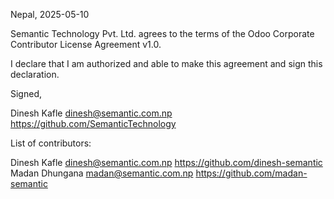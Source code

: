 Nepal, 2025-05-10

Semantic Technology Pvt. Ltd. agrees to the terms of the Odoo Corporate Contributor License
Agreement v1.0.

I declare that I am authorized and able to make this agreement and sign this
declaration.

Signed,

Dinesh Kafle dinesh@semantic.com.np https://github.com/SemanticTechnology

List of contributors:

Dinesh Kafle dinesh@semantic.com.np https://github.com/dinesh-semantic
Madan Dhungana madan@semantic.com.np https://github.com/madan-semantic